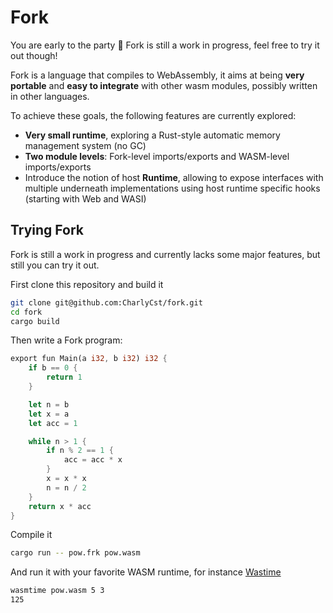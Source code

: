 # Fork

You are early to the party 🎉 Fork is still a work in progress, feel free to try it out though!

Fork is a language that compiles to WebAssembly, it aims at being **very portable** and **easy to integrate** with other wasm modules, possibly written in other languages.

To achieve these goals, the following features are currently explored:

- **Very small runtime**, exploring a Rust-style automatic memory management system (no GC)
- **Two module levels**: Fork-level imports/exports and WASM-level imports/exports
- Introduce the notion of host **Runtime**, allowing to expose interfaces with multiple underneath implementations using host runtime specific hooks (starting with Web and WASI)

## Trying Fork

Fork is still a work in progress and currently lacks some major features, but still you can try it out.

First clone this repository and build it

```bash
git clone git@github.com:CharlyCst/fork.git
cd fork
cargo build
```

Then write a Fork program:

```rust
export fun Main(a i32, b i32) i32 {
    if b == 0 {
        return 1
    }

    let n = b
    let x = a
    let acc = 1

    while n > 1 {
        if n % 2 == 1 {
            acc = acc * x
        }
        x = x * x
        n = n / 2
    }
    return x * acc
}
```

Compile it

```bash
cargo run -- pow.frk pow.wasm
```

And run it with your favorite WASM runtime, for instance [Wastime](https://github.com/bytecodealliance/wasmtime)

```bash
wasmtime pow.wasm 5 3
125
```
